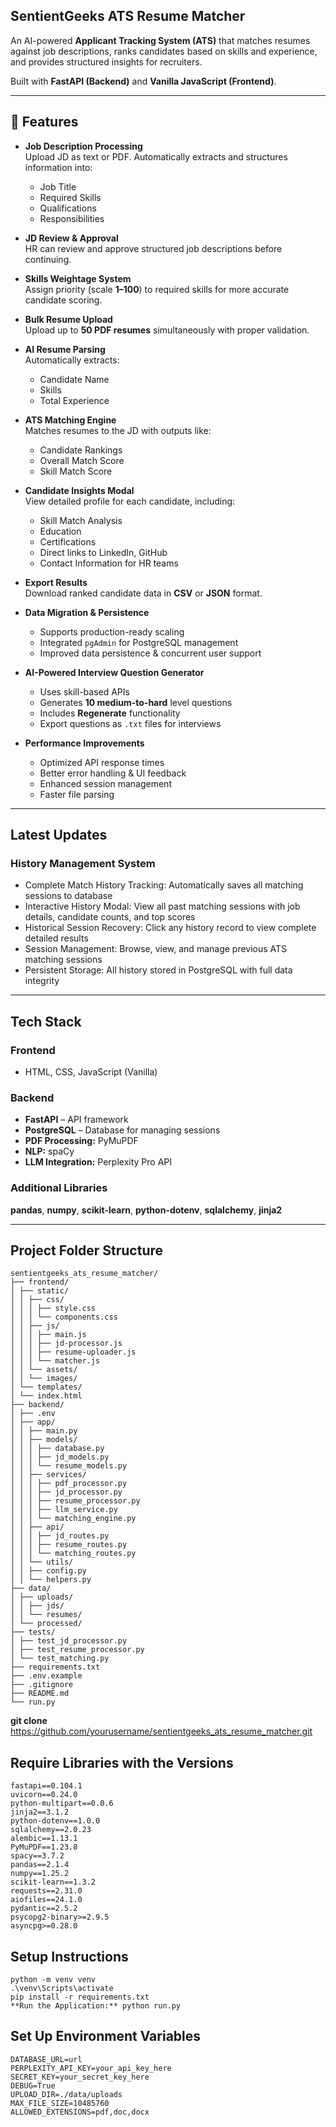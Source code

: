 ## SentientGeeks ATS Resume Matcher

An AI-powered **Applicant Tracking System (ATS)** that matches resumes against job descriptions, ranks candidates based on skills and experience, and provides structured insights for recruiters.

Built with **FastAPI (Backend)** and **Vanilla JavaScript (Frontend)**.

---

## 🚀 Features

- **Job Description Processing**  
  Upload JD as text or PDF. Automatically extracts and structures information into:
  - Job Title
  - Required Skills
  - Qualifications
  - Responsibilities

- **JD Review & Approval**  
  HR can review and approve structured job descriptions before continuing.

- **Skills Weightage System**  
  Assign priority (scale **1–100**) to required skills for more accurate candidate scoring.

- **Bulk Resume Upload**  
  Upload up to **50 PDF resumes** simultaneously with proper validation.

- **AI Resume Parsing**  
  Automatically extracts:
  - Candidate Name  
  - Skills  
  - Total Experience

- **ATS Matching Engine**  
  Matches resumes to the JD with outputs like:
  - Candidate Rankings  
  - Overall Match Score  
  - Skill Match Score

- **Candidate Insights Modal**  
  View detailed profile for each candidate, including:
  - Skill Match Analysis  
  - Education  
  - Certifications  
  - Direct links to LinkedIn, GitHub  
  - Contact Information for HR teams

- **Export Results**  
  Download ranked candidate data in **CSV** or **JSON** format.

- **Data Migration & Persistence**
  - Supports production-ready scaling
  - Integrated `pgAdmin` for PostgreSQL management
  - Improved data persistence & concurrent user support

- **AI-Powered Interview Question Generator**  
  - Uses skill-based APIs
  - Generates **10 medium-to-hard** level questions
  - Includes **Regenerate** functionality
  - Export questions as `.txt` files for interviews

- **Performance Improvements**
  - Optimized API response times  
  - Better error handling & UI feedback  
  - Enhanced session management  
  - Faster file parsing
  
---

## Latest Updates
### History Management System
- Complete Match History Tracking: Automatically saves all matching sessions to database
- Interactive History Modal: View all past matching sessions with job details, candidate counts, and top scores
- Historical Session Recovery: Click any history record to view complete detailed results
- Session Management: Browse, view, and manage previous ATS matching sessions
- Persistent Storage: All history stored in PostgreSQL with full data integrity


---

## Tech Stack

### Frontend

- HTML, CSS, JavaScript (Vanilla)

### Backend

- **FastAPI** – API framework  
- **PostgreSQL** – Database for managing sessions
- **PDF Processing:** PyMuPDF  
- **NLP:** spaCy  
- **LLM Integration:** Perplexity Pro API

### Additional Libraries

**pandas**, **numpy**, **scikit-learn**, **python-dotenv**, **sqlalchemy**, **jinja2**

---

## Project Folder Structure
```
sentientgeeks_ats_resume_matcher/
├── frontend/
│ ├── static/
│ │ ├── css/
│ │ │ ├── style.css
│ │ │ └── components.css
│ │ ├── js/
│ │ │ ├── main.js
│ │ │ ├── jd-processor.js
│ │ │ ├── resume-uploader.js
│ │ │ └── matcher.js
│ │ └── assets/
│ │ └── images/
│ └── templates/
│ └── index.html
├── backend/
│ ├── .env
│ ├── app/
│ │ ├── main.py
│ │ ├── models/
│ │ │ ├── database.py
│ │ │ ├── jd_models.py
│ │ │ └── resume_models.py
│ │ ├── services/
│ │ │ ├── pdf_processor.py
│ │ │ ├── jd_processor.py
│ │ │ ├── resume_processor.py
│ │ │ ├── llm_service.py
│ │ │ └── matching_engine.py
│ │ ├── api/
│ │ │ ├── jd_routes.py
│ │ │ ├── resume_routes.py
│ │ │ └── matching_routes.py
│ │ └── utils/
│ │ ├── config.py
│ │ └── helpers.py
├── data/
│ ├── uploads/
│ │ ├── jds/
│ │ └── resumes/
│ └── processed/
├── tests/
│ ├── test_jd_processor.py
│ ├── test_resume_processor.py
│ └── test_matching.py
├── requirements.txt
├── .env.example
├── .gitignore
├── README.md
└── run.py
```
**git clone** https://github.com/yourusername/sentientgeeks_ats_resume_matcher.git

## Require Libraries with the Versions
```
fastapi==0.104.1
uvicorn==0.24.0
python-multipart==0.0.6
jinja2==3.1.2
python-dotenv==1.0.0
sqlalchemy==2.0.23
alembic==1.13.1
PyMuPDF==1.23.8
spacy==3.7.2
pandas==2.1.4
numpy==1.25.2
scikit-learn==1.3.2
requests==2.31.0
aiofiles==24.1.0
pydantic==2.5.2
psycopg2-binary>=2.9.5
asyncpg>=0.28.0
```

## Setup Instructions
```
python -m venv venv
.\venv\Scripts\activate
pip install -r requirements.txt
**Run the Application:** python run.py
```

## Set Up Environment Variables
```
DATABASE_URL=url
PERPLEXITY_API_KEY=your_api_key_here
SECRET_KEY=your_secret_key_here
DEBUG=True
UPLOAD_DIR=./data/uploads
MAX_FILE_SIZE=10485760
ALLOWED_EXTENSIONS=pdf,doc,docx
```



